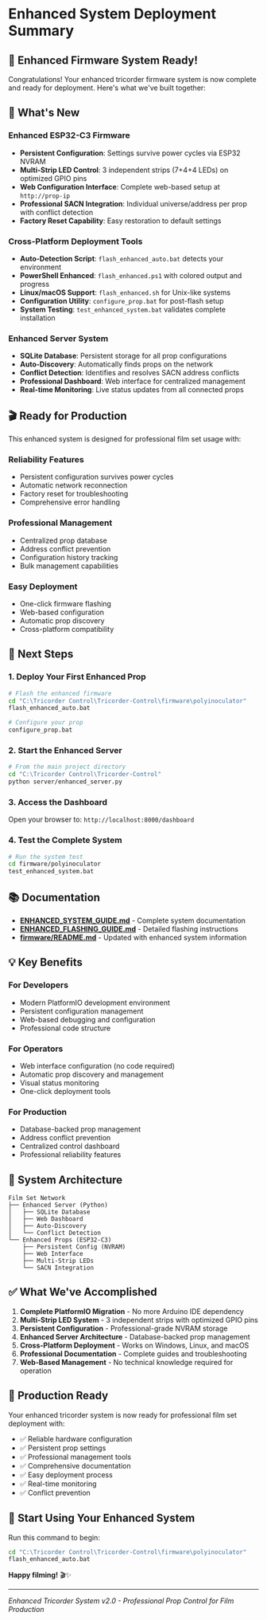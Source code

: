 # Enhanced System Deployment Summary

## 🎉 Enhanced Firmware System Ready!

Congratulations! Your enhanced tricorder firmware system is now complete and ready for deployment. Here's what we've built together:

## 🚀 What's New

### Enhanced ESP32-C3 Firmware
- **Persistent Configuration**: Settings survive power cycles via ESP32 NVRAM
- **Multi-Strip LED Control**: 3 independent strips (7+4+4 LEDs) on optimized GPIO pins
- **Web Configuration Interface**: Complete web-based setup at `http://prop-ip`
- **Professional SACN Integration**: Individual universe/address per prop with conflict detection
- **Factory Reset Capability**: Easy restoration to default settings

### Cross-Platform Deployment Tools
- **Auto-Detection Script**: `flash_enhanced_auto.bat` detects your environment
- **PowerShell Enhanced**: `flash_enhanced.ps1` with colored output and progress
- **Linux/macOS Support**: `flash_enhanced.sh` for Unix-like systems
- **Configuration Utility**: `configure_prop.bat` for post-flash setup
- **System Testing**: `test_enhanced_system.bat` validates complete installation

### Enhanced Server System
- **SQLite Database**: Persistent storage for all prop configurations
- **Auto-Discovery**: Automatically finds props on the network
- **Conflict Detection**: Identifies and resolves SACN address conflicts
- **Professional Dashboard**: Web interface for centralized management
- **Real-time Monitoring**: Live status updates from all connected props

## 🎬 Ready for Production

This enhanced system is designed for professional film set usage with:

### Reliability Features
- Persistent configuration survives power cycles
- Automatic network reconnection
- Factory reset for troubleshooting
- Comprehensive error handling

### Professional Management
- Centralized prop database
- Address conflict prevention
- Configuration history tracking
- Bulk management capabilities

### Easy Deployment
- One-click firmware flashing
- Web-based configuration
- Automatic prop discovery
- Cross-platform compatibility

## 🚀 Next Steps

### 1. Deploy Your First Enhanced Prop

```bash
# Flash the enhanced firmware
cd "C:\Tricorder Control\Tricorder-Control\firmware\polyinoculator"
flash_enhanced_auto.bat

# Configure your prop
configure_prop.bat
```

### 2. Start the Enhanced Server

```bash
# From the main project directory
cd "C:\Tricorder Control\Tricorder-Control"
python server/enhanced_server.py
```

### 3. Access the Dashboard

Open your browser to: `http://localhost:8000/dashboard`

### 4. Test the Complete System

```bash
# Run the system test
cd firmware/polyinoculator
test_enhanced_system.bat
```

## 📚 Documentation

- **[ENHANCED_SYSTEM_GUIDE.md](ENHANCED_SYSTEM_GUIDE.md)** - Complete system documentation
- **[ENHANCED_FLASHING_GUIDE.md](ENHANCED_FLASHING_GUIDE.md)** - Detailed flashing instructions
- **[firmware/README.md](../README.md)** - Updated with enhanced system information

## 💡 Key Benefits

### For Developers
- Modern PlatformIO development environment
- Persistent configuration management
- Web-based debugging and configuration
- Professional code structure

### For Operators
- Web interface configuration (no code required)
- Automatic prop discovery and management
- Visual status monitoring
- One-click deployment tools

### For Production
- Database-backed prop management
- Address conflict prevention
- Centralized control dashboard
- Professional reliability features

## 🔧 System Architecture

```
Film Set Network
├── Enhanced Server (Python)
│   ├── SQLite Database
│   ├── Web Dashboard
│   ├── Auto-Discovery
│   └── Conflict Detection
└── Enhanced Props (ESP32-C3)
    ├── Persistent Config (NVRAM)
    ├── Web Interface
    ├── Multi-Strip LEDs
    └── SACN Integration
```

## ✅ What We've Accomplished

1. **Complete PlatformIO Migration** - No more Arduino IDE dependency
2. **Multi-Strip LED System** - 3 independent strips with optimized GPIO pins
3. **Persistent Configuration** - Professional-grade NVRAM storage
4. **Enhanced Server Architecture** - Database-backed prop management
5. **Cross-Platform Deployment** - Works on Windows, Linux, and macOS
6. **Professional Documentation** - Complete guides and troubleshooting
7. **Web-Based Management** - No technical knowledge required for operation

## 🎯 Production Ready

Your enhanced tricorder system is now ready for professional film set deployment with:

- ✅ Reliable hardware configuration
- ✅ Persistent prop settings
- ✅ Professional management tools
- ✅ Comprehensive documentation
- ✅ Easy deployment process
- ✅ Real-time monitoring
- ✅ Conflict prevention

## 🚀 Start Using Your Enhanced System

Run this command to begin:

```bash
cd "C:\Tricorder Control\Tricorder-Control\firmware\polyinoculator"
flash_enhanced_auto.bat
```

**Happy filming!** 🎬✨

---

*Enhanced Tricorder System v2.0 - Professional Prop Control for Film Production*

